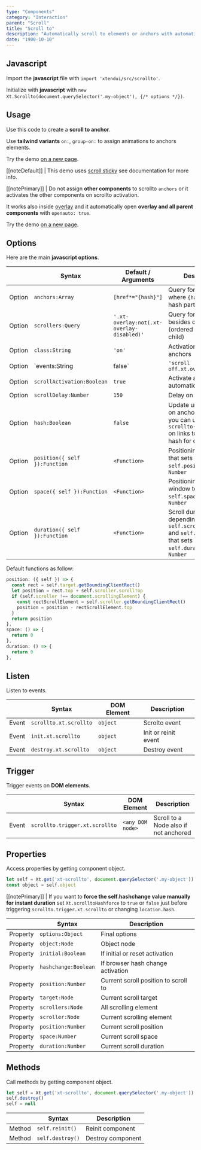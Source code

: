 ```yaml
---
type: "Components"
category: "Interaction"
parent: "Scroll"
title: "Scroll to"
description: "Automatically scroll to elements or anchors with automatic activation on scroll."
date: "1900-10-10"
---
```


## Javascript

Import the **javascript** file with `import 'xtendui/src/scrollto'`.

Initialize with **javascript** with `new Xt.Scrollto(document.querySelector('.my-object'), {/* options */})`.

## Usage

Use this code to create a **scroll to anchor**.

Use **tailwind variants** `on:`, `group-on:` to assign animations to anchors elements.

Try the demo [on a new page](/demos/components/scroll/scrollto#anchor-2).

[[noteDefault]]
| This demo uses [scroll sticky](/components/scroll/sticky) see documentation for more info.

[[notePrimary]]
| Do not assign **other components** to scrollto `anchors` or it activates the other components on scrollto activation.

<demo>
  <div class="gatsby_demo_item xt-toggle" data-iframe="demos/components/scroll/scrollto">
  </div>
</demo>

It works also inside [overlay](/components/overlay) and it automatically open **overlay and all parent components** with `openauto: true`.

Try the demo [on a new page](/demos/components/scroll/scrollto-overlay#anchor-2).

<demo>
  <div class="gatsby_demo_item xt-toggle" data-iframe="demos/components/scroll/scrollto-overlay">
  </div>
</demo>

## Options
 
Here are the main **javascript options**.

<div class="xt-overflow-sub overflow-y-hidden overflow-x-scroll my-5 xt-my-auto w-full">

|                         | Syntax                                    | Default / Arguments                       | Description                   |
| ----------------------- | ----------------------------------------- | ----------------------------- | ----------------------------- |
| Option                    | `anchors:Array`                          | `[href*="{hash}"]`        | Query for hash links where `{hash}` is the hash part of the link            |
| Option                    | `scrollers:Query`                          | `'.xt-overlay:not(.xt-overlay-disabled)'`        | Query for scroll nodes besides document (ordered parent > child)             |
| Option                    | `class:String`                          | `'on'`        | Activation class for anchors              |
| Option                    | `events:String|false`                          | `'scroll off.xt.overlay'`        | Events of `self.scrollers` that triggers activation              |
| Option                    | `scrollActivation:Boolean`                          | `true`        | Activate anchors automatically on scroll             |
| Option                    | `scrollDelay:Number`                          | `150`        | Delay on scroll checks             |
| Option                    | `hash:Boolean`                          | `false`        | Update url with hash on anchors, if false you can use `[data-xt-scrollto-hash="true"]` on links to activate hash for only that link             |
| Option                    | `position({ self }):Function`             | `<Function>`        | Positioning function that sets `self.position`, return `Number`             |
| Option                    | `space({ self }):Function`                          | `<Function>`        | Positioning space window top that sets `self.space`, return `Number`             |
| Option                    | `duration({ self }):Function`                          | `<Function>`        | Scroll duration depending on `self.scroll.scrollTop` and `self.position` that sets `self.duration`, return `Number`            |

</div>

Default functions as follow:

```js
position: ({ self }) => {
  const rect = self.target.getBoundingClientRect()
  let position = rect.top + self.scroller.scrollTop
  if (self.scroller !== document.scrollingElement) {
    const rectScrollElement = self.scroller.getBoundingClientRect()
    position = position - rectScrollElement.top
  }
  return position
},
space: () => {
  return 0
},
duration: () => {
  return 0
},
```

## Listen

Listen to events.

<div class="xt-overflow-sub overflow-y-hidden overflow-x-scroll my-5 xt-my-auto w-full">

|                         | Syntax                                    | DOM Element                    | Description                   |
| ----------------------- | ----------------------------------------- | ----------------------------- | ----------------------------- |
| Event                   | `scrollto.xt.scrollto`      | `object` | Scrolto event           |
| Event                   | `init.xt.scrollto`           | `object` | Init or reinit event             |
| Event                   | `destroy.xt.scrollto`           | `object` | Destroy event             |

</div>

## Trigger

Trigger events on **DOM elements**.

<div class="xt-overflow-sub overflow-y-hidden overflow-x-scroll my-5 xt-my-auto w-full">

|                         | Syntax                                    | DOM Element                    | Description                   |
| ----------------------- | ----------------------------------------- | ----------------------------- | ----------------------------- |
| Event                   | `scrollto.trigger.xt.scrollto`       | `<any DOM node>` | Scroll to a Node also if not anchored              |

</div>

## Properties

Access properties by getting component object.

```js
let self = Xt.get('xt-scrollto', document.querySelector('.my-object'))
const object = self.object
```

[[notePrimary]]
| If you want to **force the self.hashchange value manually for instant duration** set `Xt.scrolltoHashforce` to `true` or `false` just before triggering `scrollto.trigger.xt.scrollto` or changing `location.hash`.

<div class="xt-overflow-sub overflow-y-hidden overflow-x-scroll my-5 xt-my-auto w-full">

|                         | Syntax                                   | Description                   |
| ----------------------- | ---------------------------------------- | ----------------------------- |
| Property                   | `options:Object`       | Final options             |
| Property                   | `object:Node`       | Object node             |
| Property                   | `initial:Boolean`       | If initial or reset activation             |
| Property                   | `hashchange:Boolean`       | If browser hash change activation             |
| Property                   | `position:Number`       | Current scroll position to scroll to             |
| Property                   | `target:Node`       | Current scroll target             |
| Property                   | `scrollers:Node`       | All scrolling element             |
| Property                   | `scroller:Node`       | Current scrolling element             |
| Property                   | `position:Number`       | Current scroll position             |
| Property                   | `space:Number`       | Current scroll space             |
| Property                   | `duration:Number`       | Current scroll duration             |

</div>

## Methods

Call methods by getting component object.

```js
let self = Xt.get('xt-scrollto', document.querySelector('.my-object'))
self.destroy()
self = null
```

<div class="xt-overflow-sub overflow-y-hidden overflow-x-scroll my-5 xt-my-auto w-full">

|                         | Syntax                                    | Description                   |
| ----------------------- | ----------------------------------------- | ----------------------------- |
| Method                  | `self.reinit()`       | Reinit component             |
| Method                  | `self.destroy()`              | Destroy component            |

</div>
